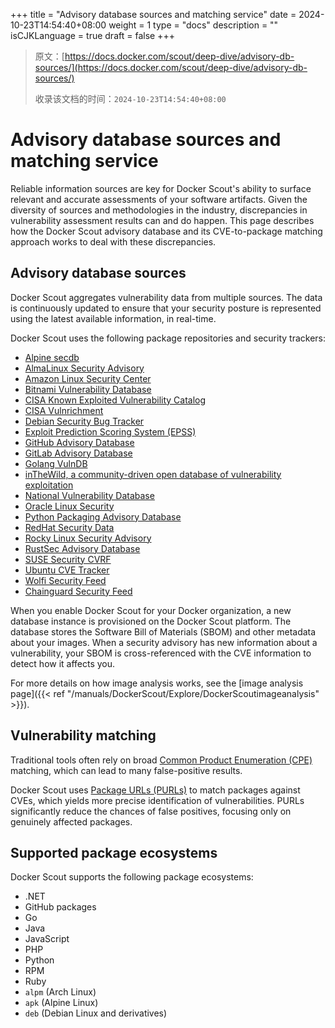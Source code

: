 +++
title = "Advisory database sources and matching service"
date = 2024-10-23T14:54:40+08:00
weight = 1
type = "docs"
description = ""
isCJKLanguage = true
draft = false
+++

> 原文：[https://docs.docker.com/scout/deep-dive/advisory-db-sources/](https://docs.docker.com/scout/deep-dive/advisory-db-sources/)
>
> 收录该文档的时间：`2024-10-23T14:54:40+08:00`

# Advisory database sources and matching service

Reliable information sources are key for Docker Scout's ability to surface relevant and accurate assessments of your software artifacts. Given the diversity of sources and methodologies in the industry, discrepancies in vulnerability assessment results can and do happen. This page describes how the Docker Scout advisory database and its CVE-to-package matching approach works to deal with these discrepancies.

## Advisory database sources

Docker Scout aggregates vulnerability data from multiple sources. The data is continuously updated to ensure that your security posture is represented using the latest available information, in real-time.

Docker Scout uses the following package repositories and security trackers:

- [Alpine secdb](https://secdb.alpinelinux.org/)
- [AlmaLinux Security Advisory](https://errata.almalinux.org/)
- [Amazon Linux Security Center](https://alas.aws.amazon.com/)
- [Bitnami Vulnerability Database](https://github.com/bitnami/vulndb)
- [CISA Known Exploited Vulnerability Catalog](https://www.cisa.gov/known-exploited-vulnerabilities-catalog)
- [CISA Vulnrichment](https://github.com/cisagov/vulnrichment)
- [Debian Security Bug Tracker](https://security-tracker.debian.org/tracker/)
- [Exploit Prediction Scoring System (EPSS)](https://api.first.org/epss/)
- [GitHub Advisory Database](https://github.com/advisories/)
- [GitLab Advisory Database](https://gitlab.com/gitlab-org/advisories-community/)
- [Golang VulnDB](https://github.com/golang/vulndb)
- [inTheWild, a community-driven open database of vulnerability exploitation](https://github.com/gmatuz/inthewilddb)
- [National Vulnerability Database](https://nvd.nist.gov/)
- [Oracle Linux Security](https://linux.oracle.com/security/)
- [Python Packaging Advisory Database](https://github.com/pypa/advisory-database)
- [RedHat Security Data](https://www.redhat.com/security/data/metrics/)
- [Rocky Linux Security Advisory](https://errata.rockylinux.org/)
- [RustSec Advisory Database](https://github.com/rustsec/advisory-db)
- [SUSE Security CVRF](http://ftp.suse.com/pub/projects/security/cvrf/)
- [Ubuntu CVE Tracker](https://people.canonical.com/~ubuntu-security/cve/)
- [Wolfi Security Feed](https://packages.wolfi.dev/os/security.json)
- [Chainguard Security Feed](https://packages.cgr.dev/chainguard/osv/all.json)

When you enable Docker Scout for your Docker organization, a new database instance is provisioned on the Docker Scout platform. The database stores the Software Bill of Materials (SBOM) and other metadata about your images. When a security advisory has new information about a vulnerability, your SBOM is cross-referenced with the CVE information to detect how it affects you.

For more details on how image analysis works, see the [image analysis page]({{< ref "/manuals/DockerScout/Explore/DockerScoutimageanalysis" >}}).

## Vulnerability matching

Traditional tools often rely on broad [Common Product Enumeration (CPE)](https://en.wikipedia.org/wiki/Common_Platform_Enumeration) matching, which can lead to many false-positive results.

Docker Scout uses [Package URLs (PURLs)](https://github.com/package-url/purl-spec) to match packages against CVEs, which yields more precise identification of vulnerabilities. PURLs significantly reduce the chances of false positives, focusing only on genuinely affected packages.

## Supported package ecosystems

Docker Scout supports the following package ecosystems:

- .NET
- GitHub packages
- Go
- Java
- JavaScript
- PHP
- Python
- RPM
- Ruby
- `alpm` (Arch Linux)
- `apk` (Alpine Linux)
- `deb` (Debian Linux and derivatives)

